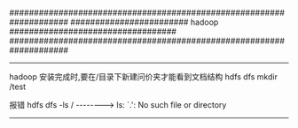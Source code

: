 ####################################################################
########################  hadoop  ##################################
####################################################################

--------------------------------------------------------------------------------------
hadoop 安装完成时,要在/目录下新建问价夹才能看到文档结构
hdfs dfs mkdir /test

报错 hdfs dfs -ls / -------->  ls: `.': No such file or directory

--------------------------------------------------------------------------------------